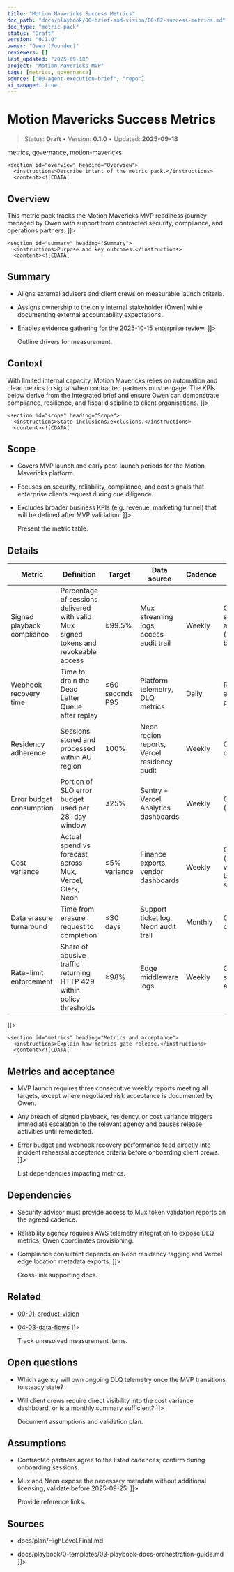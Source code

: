 ```yaml
---
title: "Motion Mavericks Success Metrics"
doc_path: "docs/playbook/00-brief-and-vision/00-02-success-metrics.md"
doc_type: "metric-pack"
status: "Draft"
version: "0.1.0"
owner: "Owen (Founder)"
reviewers: []
last_updated: "2025-09-18"
project: "Motion Mavericks MVP"
tags: [metrics, governance]
source: ["00-agent-execution-brief", "repo"]
ai_managed: true
---
```


<!-- ai:managed start file="docs/playbook/00-brief-and-vision/00-02-success-metrics.md" responsibility="docs" strategy="replace" -->
# Motion Mavericks Success Metrics

> Status: **Draft** • Version: **0.1.0** • Updated: **2025-09-18**

<doc xmlns="urn:docs:universal"
     type="metric-pack"
     path="docs/playbook/00-brief-and-vision/00-02-success-metrics.md"
     version="0.1.0"
     status="Draft"
     owner="Owen (Founder)">

  <meta>
    <tags>metrics, governance, motion-mavericks</tags>
  </meta>

  <sections>

    <section id="overview" heading="Overview">
      <instructions>Describe intent of the metric pack.</instructions>
      <content><![CDATA[
## Overview
This metric pack tracks the Motion Mavericks MVP readiness journey managed by Owen with support from contracted security, compliance, and operations partners.
]]></content>
    </section>

    <section id="summary" heading="Summary">
      <instructions>Purpose and key outcomes.</instructions>
      <content><![CDATA[
## Summary
- Aligns external advisors and client crews on measurable launch criteria.
- Assigns ownership to the only internal stakeholder (Owen) while documenting external accountability expectations.
- Enables evidence gathering for the 2025-10-15 enterprise review.
]]></content>
    </section>

    <section id="context" heading="Context">
      <instructions>Outline drivers for measurement.</instructions>
      <content><![CDATA[
## Context
With limited internal capacity, Motion Mavericks relies on automation and clear metrics to signal when contracted partners must engage. The KPIs below derive from the integrated brief and ensure Owen can demonstrate compliance, resilience, and fiscal discipline to client organisations.
]]></content>
    </section>

    <section id="scope" heading="Scope">
      <instructions>State inclusions/exclusions.</instructions>
      <content><![CDATA[
## Scope
- Covers MVP launch and early post-launch periods for the Motion Mavericks platform.
- Focuses on security, reliability, compliance, and cost signals that enterprise clients request during due diligence.
- Excludes broader business KPIs (e.g. revenue, marketing funnel) that will be defined after MVP validation.
]]></content>
    </section>

    <section id="details" heading="Details">
      <instructions>Present the metric table.</instructions>
      <content><![CDATA[
## Details
| Metric | Definition | Target | Data source | Cadence | Owner |
|--------|------------|--------|-------------|---------|-------|
| Signed playback compliance | Percentage of sessions delivered with valid Mux signed tokens and revokeable access | ≥99.5% | Mux streaming logs, access audit trail | Weekly | Contracted security advisor (managed by Owen) |
| Webhook recovery time | Time to drain the Dead Letter Queue after replay | ≤60 seconds P95 | Platform telemetry, DLQ metrics | Daily | Reliability agency partner |
| Residency adherence | Sessions stored and processed within AU region | 100% | Neon region reports, Vercel residency audit | Weekly | Compliance consultant |
| Error budget consumption | Portion of SLO error budget used per 28-day window | ≤25% | Sentry + Vercel Analytics dashboards | Weekly | Owen (Founder) |
| Cost variance | Actual spend vs forecast across Mux, Vercel, Clerk, Neon | ≤5% variance | Finance exports, vendor dashboards | Weekly | Owen (Founder) with finance bookkeeping support |
| Data erasure turnaround | Time from erasure request to completion | ≤30 days | Support ticket log, Neon audit trail | Monthly | Compliance consultant |
| Rate-limit enforcement | Share of abusive traffic returning HTTP 429 within policy thresholds | ≥98% | Edge middleware logs | Weekly | Contracted security advisor |
]]></content>
    </section>

    <section id="metrics" heading="Metrics and acceptance">
      <instructions>Explain how metrics gate release.</instructions>
      <content><![CDATA[
## Metrics and acceptance
- MVP launch requires three consecutive weekly reports meeting all targets, except where negotiated risk acceptance is documented by Owen.
- Any breach of signed playback, residency, or cost variance triggers immediate escalation to the relevant agency and pauses release activities until remediated.
- Error budget and webhook recovery performance feed directly into incident rehearsal acceptance criteria before onboarding client crews.
]]></content>
    </section>

    <section id="dependencies" heading="Dependencies">
      <instructions>List dependencies impacting metrics.</instructions>
      <content><![CDATA[
## Dependencies
- Security advisor must provide access to Mux token validation reports on the agreed cadence.
- Reliability agency requires AWS telemetry integration to expose DLQ metrics; Owen coordinates provisioning.
- Compliance consultant depends on Neon residency tagging and Vercel edge location metadata exports.
]]></content>
    </section>

    <section id="related" heading="Related">
      <instructions>Cross-link supporting docs.</instructions>
      <content><![CDATA[
## Related
- [00-01-product-vision](../00-brief-and-vision/00-01-product-vision.md)
- [04-03-data-flows](../04-architecture-and-decisions/04-03-data-flows.md)
]]></content>
    </section>

    <section id="open_questions" heading="Open questions">
      <instructions>Track unresolved measurement items.</instructions>
      <content><![CDATA[
## Open questions
- Which agency will own ongoing DLQ telemetry once the MVP transitions to steady state?
- Will client crews require direct visibility into the cost variance dashboard, or is a monthly summary sufficient?
]]></content>
    </section>

    <section id="assumptions" heading="Assumptions">
      <instructions>Document assumptions and validation plan.</instructions>
      <content><![CDATA[
## Assumptions
- Contracted partners agree to the listed cadences; confirm during onboarding sessions.
- Mux and Neon expose the necessary metadata without additional licensing; validate before 2025-09-25.
]]></content>
    </section>

    <section id="sources" heading="Sources">
      <instructions>Provide reference links.</instructions>
      <content><![CDATA[
## Sources
- docs/plan/HighLevel.Final.md
- docs/playbook/0-templates/03-playbook-docs-orchestration-guide.md
]]></content>
    </section>

  </sections>
</doc>
<!-- ai:managed end -->
